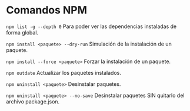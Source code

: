 # Comandos NPM

`npm list -g --depth 0`
Para poder ver las dependencias instaladas de forma global.

`npm install <paquete> --dry-run`
Simulación de la instalación de un paquete.

`npm install --force <paquete>`
Forzar la instalación de un paquete.

`npm outdate`
Actualizar los paquetes instalados.

`npm uninstall <paquete>`
Desinstalar paquetes.

`npm uninstall <paquete> --no-save`
Desinstalar paquetes SIN quitarlo del archivo package.json.
